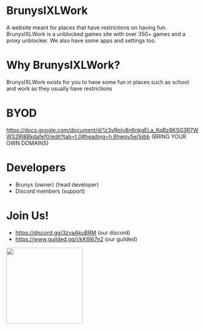 
# BrunysIXLWork
 A website meant for places that have restrictions on having fun. BrunysIXLWork is a unblocked games site with over 350+ games and a proxy unblocker. We also have some apps and settings too.

# Why BrunysIXLWork?
 BrunysIXLWork exists for you to have some fun in places such as school and work as they usually have restrictions

# BYOD
 https://docs.google.com/document/d/1z3vRplv8n6nkgELa_KqBz8KSG3R7WWS2RI8Bkdafef0/edit?tab=t.0#heading=h.6hwpv5ei1pbb (BRING YOUR OWN DOMAINS)

# Developers
- Brunys (owner) (head developer)
- Discord members (support)

# Join Us!
- https://discord.gg/3zyaAkuBRM (our discord)
- https://www.guilded.gg/i/kK6l67n2 (our guilded)

<img src="https://ixl.brunys.org/assets/images/logo.png" width="200" height="200">



